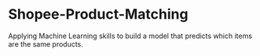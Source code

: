 # Shopee-Product-Matching
Applying  Machine Learning skills to build a model that predicts which items are the same products.
